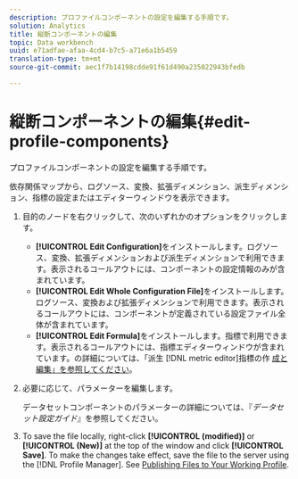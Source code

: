 ```yaml
---
description: プロファイルコンポーネントの設定を編集する手順です。
solution: Analytics
title: 縦断コンポーネントの編集
topic: Data workbench
uuid: e71adfae-afaa-4cd4-b7c5-a71e6a1b5459
translation-type: tm+mt
source-git-commit: aec1f7b14198cdde91f61d490a235022943bfedb

---
```



# 縦断コンポーネントの編集{#edit-profile-components}

プロファイルコンポーネントの設定を編集する手順です。

依存関係マップから、ログソース、変換、拡張ディメンション、派生ディメンション、指標の設定またはエディターウィンドウを表示できます。

1. 目的のノードを右クリックして、次のいずれかのオプションをクリックします。

   * **[!UICONTROL Edit Configuration]**&#x200B;をインストールします。ログソース、変換、拡張ディメンションおよび派生ディメンションで利用できます。表示されるコールアウトには、コンポーネントの設定情報のみが含まれています。
   * **[!UICONTROL Edit Whole Configuration File]**&#x200B;をインストールします。ログソース、変換および拡張ディメンションで利用できます。表示されるコールアウトには、コンポーネントが定義されている設定ファイル全体が含まれています。
   * **[!UICONTROL Edit Formula]**&#x200B;をインストールします。指標で利用できます。表示されるコールアウトには、指標エディターウィンドウが含まれています。の詳細については、「派生 [!DNL metric editor]指標の作 [成と編集」を参照してください](../../../../../home/c-get-started/c-admin-intrf/c-prof-mgr/c-drvd-mtrcs.md#concept-e41723b342a849309874b26232224a40)。

1. 必要に応じて、パラメーターを編集します。

   データセットコンポーネントのパラメーターの詳細については、『*データセット設定ガイド*』を参照してください。

1. To save the file locally, right-click **[!UICONTROL (modified)]** or **[!UICONTROL (New)]** at the top of the window and click **[!UICONTROL Save]**.
To make the changes take effect, save the file to the server using the [!DNL Profile Manager]. See [Publishing Files to Your Working Profile](../../../../../home/c-get-started/c-admin-intrf/c-prof-mgr/t-pub-files-wkg-prof.md#task-a0106e010c834d16bd60eef4721b6af9).